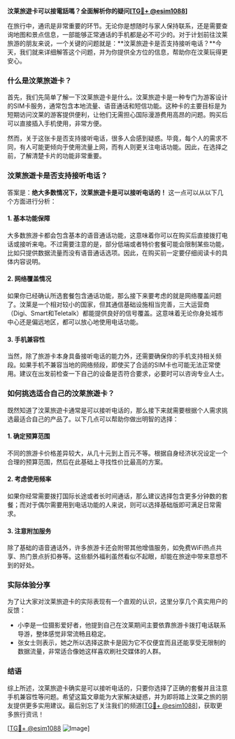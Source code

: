 **汶莱旅遊卡可以接電話嗎？全面解析你的疑问[[TG💪+ @esim1088](https://t.me/s/esim1088)]**

在旅行中，通讯是非常重要的环节。无论你是想随时与家人保持联系，还是需要查询地图和景点信息，一部能够正常通话的手机都是必不可少的。对于计划前往汶莱旅游的朋友来说，一个关键的问题就是：**汶莱旅遊卡是否支持接听电话？**今天，我们就来详细解答这个问题，并为你提供全方位的信息，帮助你在汶莱玩得更安心。

### 什么是汶莱旅遊卡？

首先，我们先简单了解一下汶莱旅遊卡是什么。汶莱旅遊卡是一种专门为游客设计的SIM卡服务，通常包含本地流量、语音通话和短信功能。这种卡的主要目标是为短期访问汶莱的游客提供便利，让他们无需担心国际漫游费用高昂的问题。购买后可以直接插入手机使用，非常方便。

然而，关于这张卡是否支持接听电话，很多人会感到疑惑。毕竟，每个人的需求不同，有人可能更倾向于使用流量上网，而有人则更关注电话功能。因此，在选择之前，了解清楚卡片的功能非常重要。

### 汶莱旅遊卡是否支持接听电话？

答案是：**绝大多数情况下，汶莱旅遊卡是可以接听电话的！** 这一点可以从以下几个方面进行分析：

#### 1. 基本功能保障
大多数旅游卡都会包含基本的语音通话功能，这意味着你可以在购买后直接拨打电话或接听来电。不过需要注意的是，部分低端或者特价套餐可能会限制某些功能，比如只提供数据流量而没有语音通话选项。因此，在购买前一定要仔细阅读卡的具体内容说明。

#### 2. 网络覆盖情况
如果你已经确认所选套餐包含通话功能，那么接下来要考虑的就是网络覆盖问题了。汶莱是一个相对较小的国家，但其通信基础设施相当完善，三大运营商（Digi、Smart和Teletalk）都能提供良好的信号覆盖。这意味着无论你身处城市中心还是偏远地区，都可以放心地使用电话功能。

#### 3. 手机兼容性
当然，除了旅游卡本身具备接听电话的能力外，还需要确保你的手机支持相关频段。如果手机不兼容当地的网络频段，即使买了合适的SIM卡也可能无法正常使用。建议在出发前检查一下自己的设备是否符合要求，必要时可以咨询专业人士。

### 如何挑选适合自己的汶莱旅遊卡？

既然知道了汶莱旅遊卡通常是可以接听电话的，那么接下来就需要根据个人需求挑选最适合自己的产品了。以下几点可以帮助你做出明智的选择：

#### 1. 确定预算范围
不同的旅游卡价格差异较大，从几十元到上百元不等。根据自身经济状况设定一个合理的预算范围，然后在此基础上寻找性价比最高的方案。

#### 2. 考虑使用频率
如果你经常需要拨打国际长途或者长时间通话，那么建议选择包含更多分钟数的套餐；而对于偶尔需要用到电话功能的人来说，则可以选择基础版即可满足日常需求。

#### 3. 注意附加服务
除了基础的语音通话外，许多旅游卡还会附带其他增值服务，如免费WiFi热点共享、热门景点折扣券等。这些额外福利虽然看似不起眼，却能在旅途中带来意想不到的好处。

### 实际体验分享

为了让大家对汶莱旅遊卡的实际表现有一个直观的认识，这里分享几个真实用户的反馈：

- 小李是一位摄影爱好者，他提到自己在汶莱期间主要依靠旅游卡拨打电话联系导游，整体感觉非常流畅且稳定。
- 张女士则表示，她之所以选择这款卡是因为它不仅便宜而且还能享受无限制的数据流量，非常适合像她这样喜欢刷社交媒体的人群。

### 结语

综上所述，汶莱旅遊卡确实是可以接听电话的，只要你选择了正确的套餐并且注意手机兼容性等问题。希望这篇文章能为大家解决疑惑，并为即将踏上汶莱之旅的朋友提供更多实用建议。最后别忘了关注我们的频道[[TG💪+ @esim1088](https://t.me/s/esim1088)]，获取更多旅行资讯！

[[TG💪+ @esim1088](https://t.me/s/esim1088) ![Image](https://i.postimg.cc/4NQfJmqS/Snipaste-2025-05-13-00-14-12.png)]